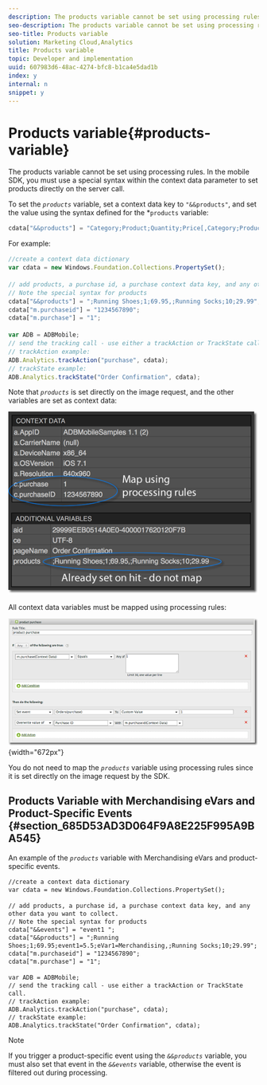 ```yaml
---
description: The products variable cannot be set using processing rules. In the mobile SDK, you must use a special syntax within the context data parameter to set products directly on the server call.
seo-description: The products variable cannot be set using processing rules. In the mobile SDK, you must use a special syntax within the context data parameter to set products directly on the server call.
seo-title: Products variable
solution: Marketing Cloud,Analytics
title: Products variable
topic: Developer and implementation
uuid: 607983d6-48ac-4274-bfc8-b1ca4e5dad1b
index: y
internal: n
snippet: y
---
```


# Products variable{#products-variable}

The products variable cannot be set using processing rules. In the mobile SDK, you must use a special syntax within the context data parameter to set products directly on the server call.

To set the *`products`* variable, set a context data key to `"&&products"`, and set the value using the syntax defined for the *`products` variable:

```js
cdata["&&products"] = "Category;Product;Quantity;Price[,Category;Product;Quantity;Price]";
```

For example:

```js
//create a context data dictionary 
var cdata = new Windows.Foundation.Collections.PropertySet(); 
 
// add products, a purchase id, a purchase context data key, and any other data you want to collect. 
// Note the special syntax for products 
cdata["&&products"] = ";Running Shoes;1;69.95,;Running Socks;10;29.99"; 
cdata["m.purchaseid"] = "1234567890"; 
cdata["m.purchase"] = "1"; 
 
var ADB = ADBMobile; 
// send the tracking call - use either a trackAction or TrackState call. 
// trackAction example: 
ADB.Analytics.trackAction("purchase", cdata); 
// trackState example: 
ADB.Analytics.trackState("Order Confirmation", cdata);
```

Note that *`products`* is set directly on the image request, and the other variables are set as context data: 

![](assets/products-bloodhound.png)

All context data variables must be mapped using processing rules: 

![](assets/products-procrules.png){width="672px"}

You do not need to map the *`products`* variable using processing rules since it is set directly on the image request by the SDK.

## Products Variable with Merchandising eVars and Product-Specific Events {#section_685D53AD3D064F9A8E225F995A9BA545}

An example of the *`products`* variable with Merchandising eVars and product-specific events.

```
//create a context data dictionary 
var cdata = new Windows.Foundation.Collections.PropertySet(); 
  
// add products, a purchase id, a purchase context data key, and any other data you want to collect. 
// Note the special syntax for products 
cdata["&&events"] = "event1 "; 
cdata["&&products"] = ";Running Shoes;1;69.95;event1=5.5;eVar1=Merchandising,;Running Socks;10;29.99"; 
cdata["m.purchaseid"] = "1234567890"; 
cdata["m.purchase"] = "1"; 
  
var ADB = ADBMobile; 
// send the tracking call - use either a trackAction or TrackState call. 
// trackAction example: 
ADB.Analytics.trackAction("purchase", cdata); 
// trackState example: 
ADB.Analytics.trackState("Order Confirmation", cdata);
```

>[!NOTE]
>
>If you trigger a product-specific event using the *`&&products`* variable, you must also set that event in the *`&&events`* variable, otherwise the event is filtered out during processing.

